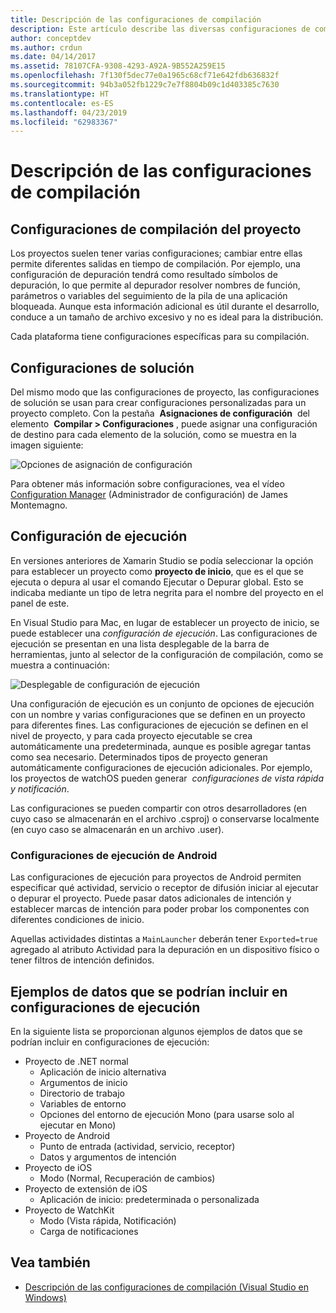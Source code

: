 ```yaml
---
title: Descripción de las configuraciones de compilación
description: Este artículo describe las diversas configuraciones de compilación en Visual Studio para Mac
author: conceptdev
ms.author: crdun
ms.date: 04/14/2017
ms.assetid: 78107CFA-9308-4293-A92A-9B552A259E15
ms.openlocfilehash: 7f130f5dec77e0a1965c68cf71e642fdb636832f
ms.sourcegitcommit: 94b3a052fb1229c7e7f8804b09c1d403385c7630
ms.translationtype: HT
ms.contentlocale: es-ES
ms.lasthandoff: 04/23/2019
ms.locfileid: "62983367"
---
```

# <a name="understanding-build-configurations"></a>Descripción de las configuraciones de compilación

## <a name="project-build-configurations"></a>Configuraciones de compilación del proyecto

Los proyectos suelen tener varias configuraciones; cambiar entre ellas permite diferentes salidas en tiempo de compilación. Por ejemplo, una configuración de depuración tendrá como resultado símbolos de depuración, lo que permite al depurador resolver nombres de función, parámetros o variables del seguimiento de la pila de una aplicación bloqueada. Aunque esta información adicional es útil durante el desarrollo, conduce a un tamaño de archivo excesivo y no es ideal para la distribución.

Cada plataforma tiene configuraciones específicas para su compilación.

## <a name="solution-configurations"></a>Configuraciones de solución

Del mismo modo que las configuraciones de proyecto, las configuraciones de solución se usan para crear configuraciones personalizadas para un proyecto completo. Con la pestaña  **Asignaciones de configuración**  del elemento  **Compilar > Configuraciones** , puede asignar una configuración de destino para cada elemento de la solución, como se muestra en la imagen siguiente:

![Opciones de asignación de configuración](media/projects-and-solutions-image3.png)

Para obtener más información sobre configuraciones, vea el vídeo [Configuration Manager](https://www.youtube.com/watch?v=tjSdkqYh5Vg) (Administrador de configuración) de James Montemagno.

## <a name="run-configuration"></a>Configuración de ejecución

En versiones anteriores de Xamarin Studio se podía seleccionar la opción para establecer un proyecto como **proyecto de inicio**, que es el que se ejecuta o depura al usar el comando Ejecutar o Depurar global. Esto se indicaba mediante un tipo de letra negrita para el nombre del proyecto en el panel de este.

En Visual Studio para Mac, en lugar de establecer un proyecto de inicio, se puede establecer una _configuración de ejecución_. Las configuraciones de ejecución se presentan en una lista desplegable de la barra de herramientas, junto al selector de la configuración de compilación, como se muestra a continuación:

![Desplegable de configuración de ejecución](media/projects-and-solutions-image8.png)

Una configuración de ejecución es un conjunto de opciones de ejecución con un nombre y varias configuraciones que se definen en un proyecto para diferentes fines. Las configuraciones de ejecución se definen en el nivel de proyecto, y para cada proyecto ejecutable se crea automáticamente una predeterminada, aunque es posible agregar tantas como sea necesario. Determinados tipos de proyecto generan automáticamente configuraciones de ejecución adicionales. Por ejemplo, los proyectos de watchOS pueden generar  _configuraciones de vista rápida y notificación_.

Las configuraciones se pueden compartir con otros desarrolladores (en cuyo caso se almacenarán en el archivo .csproj) o conservarse localmente (en cuyo caso se almacenarán en un archivo .user).

### <a name="android-run-configurations"></a>Configuraciones de ejecución de Android

Las configuraciones de ejecución para proyectos de Android permiten especificar qué actividad, servicio o receptor de difusión iniciar al ejecutar o depurar el proyecto. Puede pasar datos adicionales de intención y establecer marcas de intención para poder probar los componentes con diferentes condiciones de inicio.

Aquellas actividades distintas a `MainLauncher` deberán tener `Exported=true` agregado al atributo Actividad para la depuración en un dispositivo físico o tener filtros de intención definidos.

## <a name="examples-of-data-that-might-be-included-in-run-configurations"></a>Ejemplos de datos que se podrían incluir en configuraciones de ejecución

En la siguiente lista se proporcionan algunos ejemplos de datos que se podrían incluir en configuraciones de ejecución:

* Proyecto de .NET normal
    * Aplicación de inicio alternativa
    * Argumentos de inicio
    * Directorio de trabajo
    * Variables de entorno
    * Opciones del entorno de ejecución Mono (para usarse solo al ejecutar en Mono)
* Proyecto de Android
    * Punto de entrada (actividad, servicio, receptor)
    * Datos y argumentos de intención
* Proyecto de iOS
    * Modo (Normal, Recuperación de cambios)
* Proyecto de extensión de iOS
    * Aplicación de inicio: predeterminada o personalizada
* Proyecto de WatchKit
    * Modo (Vista rápida, Notificación)
    * Carga de notificaciones

## <a name="see-also"></a>Vea también

- [Descripción de las configuraciones de compilación (Visual Studio en Windows)](/visualstudio/ide/understanding-build-configurations)
